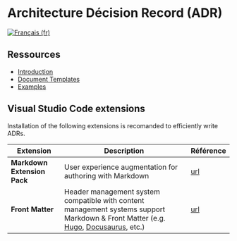 # Architecture Décision Record (ADR)

[![Français (fr)](https://img.shields.io/badge/lang-fr-blue.svg)](/README.md)

## Ressources

* [Introduction](/docs/README.en.md)
* [Document Templates](/docs/templates)
* [Examples](/docs/examples)

## Visual Studio Code extensions

Installation of the following extensions is recomanded to efficiently write ADRs.

| Extension | Description | Référence |
| --- | --- | --- |
| **Markdown Extension Pack** | User experience augmentation for authoring with Markdown | [url](https://marketplace.visualstudio.com/items?itemName=bat67.markdown-extension-pack) |
| **Front Matter** | Header management system compatible with content management systems support Markdown & Front Matter (e.g. [Hugo](https://gohugo.io/), [Docusaurus](https://docusaurus.io/), etc.) | [url](https://marketplace.visualstudio.com/items?itemName=eliostruyf.vscode-front-matter) |
